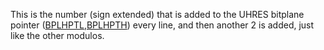 This is the number (sign extended) that is added to the UHRES bitplane
pointer ([BPLHPTL](BPLHPTH.md),[BPLHPTH](BPLHPTH.md)) every line, and then another 2 is added, just like
the other modulos.